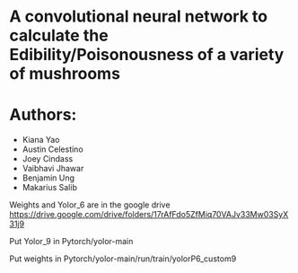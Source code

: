 # A convolutional neural network to calculate the Edibility/Poisonousness of a variety of mushrooms

# Authors:
- Kiana Yao
- Austin Celestino
- Joey Cindass
- Vaibhavi Jhawar
- Benjamin Ung
- Makarius Salib


Weights and Yolor_6 are in the google drive
https://drive.google.com/drive/folders/17rAfFdo5ZfMiq70VAJv33Mw03SyX31j9


Put Yolor_9 in Pytorch/yolor-main

Put weights in Pytorch/yolor-main/run/train/yolorP6_custom9
